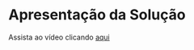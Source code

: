 # Apresentação da Solução
Assista ao vídeo clicando [aqui](https://www.canva.com/design/DAFmpbEckI0/4Fvp9dAqRaanWQAI53NSgA/watch?utm_content=DAFmpbEckI0&utm_campaign=share_your_design&utm_medium=link&utm_source=shareyourdesignpanel)
